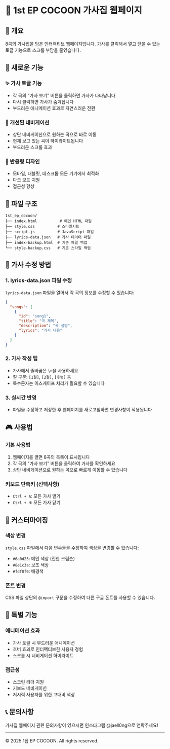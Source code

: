 # 🎵 1st EP COCOON 가사집 웹페이지

## 📝 개요
8곡의 가사집을 담은 인터랙티브 웹페이지입니다. 가사를 클릭해서 열고 닫을 수 있는 토글 기능으로 스크롤 부담을 줄였습니다.

## 🚀 새로운 기능

### ✨ 가사 토글 기능
- 각 곡의 "가사 보기" 버튼을 클릭하면 가사가 나타납니다
- 다시 클릭하면 가사가 숨겨집니다
- 부드러운 애니메이션 효과로 자연스러운 전환

### 🎯 개선된 네비게이션
- 상단 네비게이션으로 원하는 곡으로 바로 이동
- 현재 보고 있는 곡이 하이라이트됩니다
- 부드러운 스크롤 효과

### 📱 반응형 디자인
- 모바일, 태블릿, 데스크톱 모든 기기에서 최적화
- 다크 모드 지원
- 접근성 향상

## 📁 파일 구조

```
1st_ep_cocoon/
├── index.html          # 메인 HTML 파일
├── style.css          # 스타일시트
├── script.js          # JavaScript 파일
├── lyrics-data.json   # 가사 데이터 파일
├── index-backup.html  # 기존 파일 백업
└── style-backup.css   # 기존 스타일 백업
```

## 🎵 가사 수정 방법

### 1. lyrics-data.json 파일 수정
`lyrics-data.json` 파일을 열어서 각 곡의 정보를 수정할 수 있습니다:

```json
{
  "songs": [
    {
      "id": "song1",
      "title": "곡 제목",
      "description": "곡 설명",
      "lyrics": "가사 내용"
    }
  ]
}
```

### 2. 가사 작성 팁
- 가사에서 줄바꿈은 `\n`을 사용하세요
- 절 구분: `[1절]`, `[2절]`, `[후렴]` 등
- 특수문자는 이스케이프 처리가 필요할 수 있습니다

### 3. 실시간 반영
- 파일을 수정하고 저장한 후 웹페이지를 새로고침하면 변경사항이 적용됩니다

## 🎮 사용법

### 기본 사용법
1. 웹페이지를 열면 8곡의 목록이 표시됩니다
2. 각 곡의 "가사 보기" 버튼을 클릭하여 가사를 확인하세요
3. 상단 네비게이션으로 원하는 곡으로 빠르게 이동할 수 있습니다

### 키보드 단축키 (선택사항)
- `Ctrl + A`: 모든 가사 열기
- `Ctrl + H`: 모든 가사 닫기

## 🔧 커스터마이징

### 색상 변경
`style.css` 파일에서 다음 변수들을 수정하여 색상을 변경할 수 있습니다:
- `#6a0d25`: 메인 색상 (진한 크림슨)
- `#8e1c3a`: 보조 색상
- `#fdf0f0`: 배경색

### 폰트 변경
CSS 파일 상단의 `@import` 구문을 수정하여 다른 구글 폰트를 사용할 수 있습니다.

## 🌟 특별 기능

### 애니메이션 효과
- 가사 토글 시 부드러운 애니메이션
- 호버 효과로 인터랙티브한 사용자 경험
- 스크롤 시 네비게이션 하이라이트

### 접근성
- 스크린 리더 지원
- 키보드 네비게이션
- 저시력 사용자를 위한 고대비 색상

## 📞 문의사항
가사집 웹페이지 관련 문의사항이 있으시면 인스타그램 @jaell0ng으로 연락주세요!

---

© 2025 1집 EP COCOON. All rights reserved.
